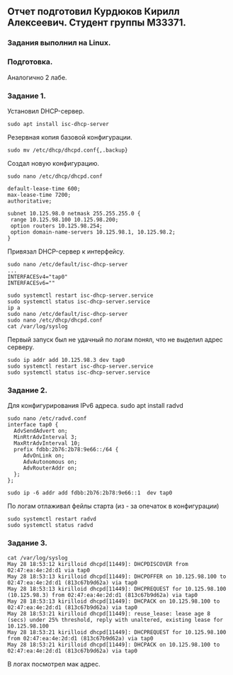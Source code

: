 ## Отчет подготовил Курдюков Кирилл Алексеевич. Студент группы М33371. 
### Задания выполнил на Linux.

### Подготовка. 
Аналогично 2 лабе.

### Задание 1.
Установил DHCP-сервер.

    sudo apt install isc-dhcp-server

Резервная копия базовой конфигурации. 

    sudo mv /etc/dhcp/dhcpd.conf{,.backup}

Создал новую конфигурацию.

    sudo nano /etc/dhcp/dhcpd.conf

    default-lease-time 600;
    max-lease-time 7200;
    authoritative;

    subnet 10.125.98.0 netmask 255.255.255.0 {
     range 10.125.98.100 10.125.98.200;
     option routers 10.125.98.254;
     option domain-name-servers 10.125.98.1, 10.125.98.2; 
    }

Привязал DHCP-сервер к интерфейсу. 

    sudo nano /etc/default/isc-dhcp-server
    ...
    INTERFACESv4="tap0"
    INTERFACESv6=""

    sudo systemctl restart isc-dhcp-server.service
    sudo systemctl status isc-dhcp-server.service
    ip a
    sudo nano /etc/default/isc-dhcp-server
    sudo nano /etc/dhcp/dhcpd.conf
    cat /var/log/syslog
Первый запуск был не удачный по логам понял, что не выделил адрес серверу. 

    sudo ip addr add 10.125.98.3 dev tap0
    sudo systemctl restart isc-dhcp-server.service
    sudo systemctl status isc-dhcp-server.service

### Задание 2. 
Для конфигурирования IPv6 адреса. 
    sudo apt install radvd

    sudo nano /etc/radvd.conf
    interface tap0 {
      AdvSendAdvert on; 
      MinRtrAdvInterval 3;
      MaxRtrAdvInterval 10;
      prefix fdbb:2b76:2b78:9e66::/64 {
         AdvOnLink on; 
         AdvAutonomous on;
         AdvRouterAddr on; 
      };
    };

    sudo ip -6 addr add fdbb:2b76:2b78:9e66::1  dev tap0

По логам отлаживал фейлы старта (из - за опечаток в конфигурации)

    sudo systemctl restart radvd
    sudo systemctl status radvd

### Задание 3.

    cat /var/log/syslog
    May 28 18:53:12 kirilloid dhcpd[11449]: DHCPDISCOVER from 02:47:ea:4e:2d:d1 via tap0
    May 28 18:53:13 kirilloid dhcpd[11449]: DHCPOFFER on 10.125.98.100 to 02:47:ea:4e:2d:d1 (813c67b9d62a) via tap0
    May 28 18:53:13 kirilloid dhcpd[11449]: DHCPREQUEST for 10.125.98.100 (10.125.98.3) from 02:47:ea:4e:2d:d1 (813c67b9d62a) via tap0
    May 28 18:53:13 kirilloid dhcpd[11449]: DHCPACK on 10.125.98.100 to 02:47:ea:4e:2d:d1 (813c67b9d62a) via tap0
    May 28 18:53:21 kirilloid dhcpd[11449]: reuse_lease: lease age 8 (secs) under 25% threshold, reply with unaltered, existing lease for 10.125.98.100
    May 28 18:53:21 kirilloid dhcpd[11449]: DHCPREQUEST for 10.125.98.100 from 02:47:ea:4e:2d:d1 (813c67b9d62a) via tap0
    May 28 18:53:21 kirilloid dhcpd[11449]: DHCPACK on 10.125.98.100 to 02:47:ea:4e:2d:d1 (813c67b9d62a) via tap0

В логах посмотрел мак адрес.
